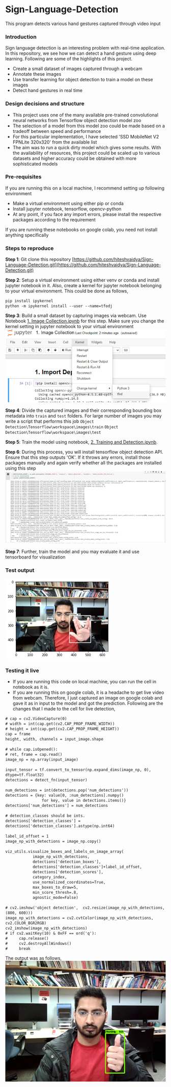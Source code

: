# Sign-Language-Detection
This program detects various hand gestures captured through video input

### Introduction
Sign language detection is an interesting problem with real-time application. In this repository, we see how we can detect a hand gesture using deep learning. Following are some of the highlights of this project.
- Create a small dataset of images captured through a webcam
- Annotate these images
- Use transfer learning for object detection to train a model on these images
- Detect hand gestures in real time

### Design decisions and structure
- This project uses one of the many available pre-trained convolutional neural networks from Tensorflow object detection model zoo
- The selection of a model from this model zoo could be made based on a tradeoff between speed and performance
- For this particular implementation, I have selected 'SSD MobileNet V2 FPNLite 320x320' from the available list
- The aim was to run a quick dirty model which gives some results. With the availability of resources, this project could be scaled up to various datasets and higher accuracy could be obtained with more sophisticated models

### Pre-requisites
If you are running this on a local machine, I recommend setting up following environment
- Make a virtual environment using either pip or conda
- Install jupyter notebook, tensorflow, opencv-python
- At any point, if you face any import errors, please install the respective packages according to the requirement

If you are running these notebooks on google colab, you need not install anything specifically

### Steps to reproduce
**Step 1**: Git clone this repository [https://github.com/hiteshvaidya/Sign-Language-Detection.git](https://github.com/hiteshvaidya/Sign-Language-Detection.git)

**Step 2**: Setup a virtual environment using either venv or conda and install jupyter notebook in it. Also, create a kernel for jupyter notebook belonging to your virtual environment. This could be done as follows,
```
pip install ipykernel
python -m ipykernel install --user --name=tfodj
```

**Step 3**: Build a small dataset by capturing images via webcam. Use Notebook [1. Image Collection.ipynb](https://github.com/hiteshvaidya/Sign-Language-Detection/blob/main/1.%20Image%20Collection.ipynb) for this step. Make sure you change the kernel setting in jupyter notebook to your virtual environment
![kernel](https://github.com/hiteshvaidya/Sign-Language-Detection/blob/main/images/change%20kernel.png)

**Step 4**: Divide the captured images and their corresponding bounding box metadata into `train` and `test` folders. For large number of images you may write a script that performs this job
`Object Detection\Tensorflow\workspace\images\train`
`Object Detection\Tensorflow\workspace\images\test`

**Step 5**: Train the model using notebook, [2. Training and Detection.ipynb](https://github.com/hiteshvaidya/Sign-Language-Detection/blob/main/2.%20Training%20and%20Detection.ipynb).

**Step 6**: During this process, you will install tensorflow object detection API. Ensure that this step outputs 'OK'. If it throws any errors, install those packages manually and again verify whether all the packages are installed using this step
![verify](https://github.com/hiteshvaidya/Sign-Language-Detection/blob/main/images/verify.PNG)

**Step 7**: Further, train the model and you may evaluate it and use tensorboard for visualization

### Test output
![test output](https://github.com/hiteshvaidya/Sign-Language-Detection/blob/main/images/test%20output.png)

### Testing it live
- If you are running this code on local machine, you can run the cell in notebook as it is.
- If you are running this on google colab, it is a headache to get live video from webcam. Therefore, I just captured an image on google colab and gave it as in input to the model and got the prediction. Following are the changes that I made to the cell for live detection,
```
# cap = cv2.VideoCapture(0)
# width = int(cap.get(cv2.CAP_PROP_FRAME_WIDTH))
# height = int(cap.get(cv2.CAP_PROP_FRAME_HEIGHT))
cap = frame
height, width, channels = input_image.shape

# while cap.isOpened(): 
# ret, frame = cap.read()
image_np = np.array(input_image)

input_tensor = tf.convert_to_tensor(np.expand_dims(image_np, 0), dtype=tf.float32)
detections = detect_fn(input_tensor)

num_detections = int(detections.pop('num_detections'))
detections = {key: value[0, :num_detections].numpy()
                for key, value in detections.items()}
detections['num_detections'] = num_detections

# detection_classes should be ints.
detections['detection_classes'] = detections['detection_classes'].astype(np.int64)

label_id_offset = 1
image_np_with_detections = image_np.copy()

viz_utils.visualize_boxes_and_labels_on_image_array(
            image_np_with_detections,
            detections['detection_boxes'],
            detections['detection_classes']+label_id_offset,
            detections['detection_scores'],
            category_index,
            use_normalized_coordinates=True,
            max_boxes_to_draw=5,
            min_score_thresh=.8,
            agnostic_mode=False)

# cv2.imshow('object detection',  cv2.resize(image_np_with_detections, (800, 600)))
image_np_with_detections = cv2.cvtColor(image_np_with_detections, cv2.COLOR_BGR2RGB)
cv2_imshow(image_np_with_detections)
# if cv2.waitKey(10) & 0xFF == ord('q'):
#     cap.release()
#     cv2.destroyAllWindows()
#     break
```
The output was as follows,
![live output](https://github.com/hiteshvaidya/Sign-Language-Detection/blob/main/images/live%20output.png)

